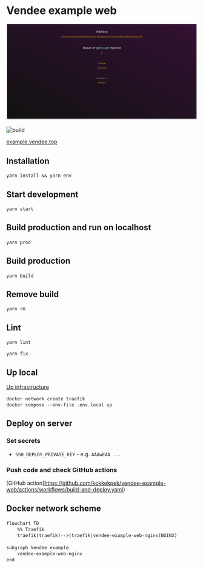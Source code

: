 # Vendee example web

![cover](docs/cover.svg)

![build](https://img.shields.io/github/actions/workflow/status/kokkekpek/vendee-example-web/build-and-deploy.yaml)

[example.vendee.top](https://example.vendee.top)

## Installation

```shell
yarn install && yarn env
```

## Start development

```shell
yarn start
```

## Build production and run on localhost

```shell
yarn prod
```

## Build production

```shell
yarn build
```

## Remove build

```shell
yarn rm
```

## Lint

```shell
yarn lint
```

```shell
yarn fix
```

## Up local

[Up infrastructure](https://github.com/kokkekpek/vendee-i12e#readme)

```shell
docker network create traefik
docker compose --env-file .env.local up
```

## Deploy on server

### Set secrets

* `SSH_DEPLOY_PRIVATE_KEY` - e.g. `AAAwEAA ...`

### Push code and check GitHub actions

[GitHub action]https://github.com/kokkekpek/vendee-example-web/actions/workflows/build-and-deploy.yaml)

## Docker network scheme

```mermaid
flowchart TD
    %% Traefik
    traefik(traefik)-->|traefik|vendee-example-web-nginx(NGINX)

subgraph Vendee example
    vendee-example-web-nginx
end
```
